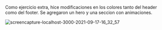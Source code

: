 Como ejercicio extra, hice modificaciones en los colores tanto del header como del footer. Se agregaron un hero y una seccion con animaciones.

![screencapture-localhost-3000-2021-09-17-16_32_57](https://user-images.githubusercontent.com/61848207/133844267-00355834-b754-4fe7-9941-1cbfd63cffa1.png)
